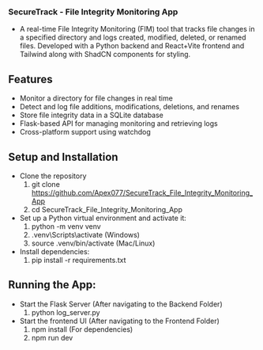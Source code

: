 ### SecureTrack - File Integrity Monitoring App

- A real-time File Integrity Monitoring (FIM) tool that tracks file changes in a specified directory and logs created, modified, deleted, or renamed files. Developed with a Python backend and React+Vite frontend and Tailwind along with ShadCN components for styling.

## Features
- Monitor a directory for file changes in real time
- Detect and log file additions, modifications, deletions, and renames
- Store file integrity data in a SQLite database
- Flask-based API for managing monitoring and retrieving logs
- Cross-platform support using watchdog

## Setup and Installation
- Clone the repository
    1. git clone https://github.com/Apex077/SecureTrack_File_Integrity_Monitoring_App
    2. cd SecureTrack_File_Integrity_Monitoring_App
- Set up a Python virtual environment and activate it:
    1. python -m venv venv
    2. .venv\Scripts\activate (Windows)
    3. source .venv/bin/activate (Mac/Linux)
- Install dependencies:
    1. pip install -r requirements.txt

## Running the App:
- Start the Flask Server (After navigating to the Backend Folder)
    1. python log_server.py
- Start the frontend UI (After navigating to the Frontend Folder)
    1. npm install (For dependencies)
    2. npm run dev
